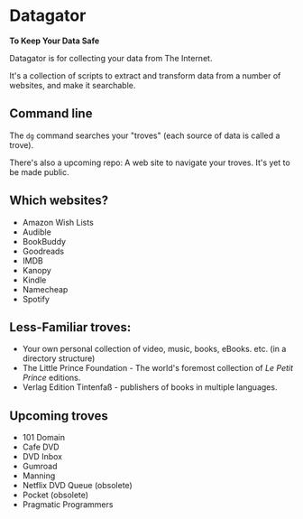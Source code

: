 # Datagator

**To Keep Your Data Safe**

Datagator is for collecting your data from The Internet. 

It's a collection of scripts to extract and transform data from a number of websites, and make it searchable.

## Command line

The `dg` command searches your "troves" (each source of data is called a trove).

There's also a upcoming repo: A web site to navigate your troves. It's yet to be made public.

## Which websites?

- Amazon Wish Lists
- Audible
- BookBuddy
- Goodreads
- IMDB
- Kanopy
- Kindle
- Namecheap
- Spotify

## Less-Familiar troves:

- Your own personal collection of video, music, books, eBooks. etc. (in a directory structure)
- The Little Prince Foundation - The world's foremost collection of _Le Petit Prince_ editions.
- Verlag Edition Tintenfaß - publishers of books in multiple languages.

## Upcoming troves

- 101 Domain
- Cafe DVD
- DVD Inbox
- Gumroad
- Manning
- Netflix DVD Queue (obsolete)
- Pocket (obsolete)
- Pragmatic Programmers

